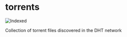 torrents 
========
![Indexed](https://img.shields.io/badge/indexed-195138-blue)

Collection of torrent files discovered in the DHT network
